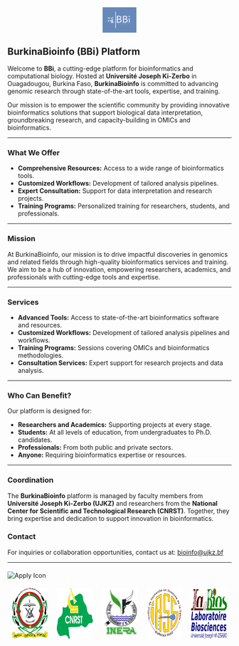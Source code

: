 <div style="display: flex; justify-content: center; margin-bottom: 20px;">
        <img src="public/BBi_logo.png" style="width: 15%; height: auto;" alt="BBi Logo">
    </div>
    <h2><strong>BurkinaBioinfo (BBi) Platform</strong></h2>
    <p>Welcome to <strong>BBi</strong>, a cutting-edge platform for bioinformatics and computational biology. Hosted at <strong>Université Joseph Ki-Zerbo</strong> in Ouagadougou, Burkina Faso, <strong>BurkinaBioinfo</strong> is committed to advancing genomic research through state-of-the-art tools, expertise, and training.</p>
    <p>Our mission is to empower the scientific community by providing innovative bioinformatics solutions that support biological data interpretation, groundbreaking research, and capacity-building in OMICs and bioinformatics.</p>
    <hr>
    <h3><strong>What We Offer</strong></h3>
    <ul>
        <li><strong>Comprehensive Resources:</strong> Access to a wide range of bioinformatics tools.</li>
        <li><strong>Customized Workflows:</strong> Development of tailored analysis pipelines.</li>
        <li><strong>Expert Consultation:</strong> Support for data interpretation and research projects.</li>
        <li><strong>Training Programs:</strong> Personalized training for researchers, students, and professionals.</li>
    </ul>
    <hr>
    <h3><strong>Mission</strong></h3>
    <p>At BurkinaBioinfo, our mission is to drive impactful discoveries in genomics and related fields through high-quality bioinformatics services and training. We aim to be a hub of innovation, empowering researchers, academics, and professionals with cutting-edge tools and expertise.</p>
    <hr>
    <h3><strong>Services</strong></h3>
    <ul>
        <li><strong>Advanced Tools:</strong> Access to state-of-the-art bioinformatics software and resources.</li>
        <li><strong>Customized Workflows:</strong> Development of tailored analysis pipelines and workflows.</li>
        <li><strong>Training Programs:</strong> Sessions covering OMICs and bioinformatics methodologies.</li>
        <li><strong>Consultation Services:</strong> Expert support for research projects and data analysis.</li>
    </ul>
    <hr>
    <h3><strong>Who Can Benefit?</strong></h3>
    <p>Our platform is designed for:</p>
    <ul>
        <li><strong>Researchers and Academics:</strong> Supporting projects at every stage.</li>
        <li><strong>Students:</strong> At all levels of education, from undergraduates to Ph.D. candidates.</li>
        <li><strong>Professionals:</strong> From both public and private sectors.</li>
        <li><strong>Anyone:</strong> Requiring bioinformatics expertise or resources.</li>
    </ul>
    <hr>
    <h3><strong>Coordination</strong></h3>
    <p>The <strong>BurkinaBioinfo</strong> platform is managed by faculty members from <strong>Université Joseph Ki-Zerbo (UJKZ)</strong> and researchers from the <strong>National Center for Scientific and Technological Research (CNRST)</strong>. Together, they bring expertise and dedication to support innovation in bioinformatics.</p>
    
<h3><strong>Contact</strong></h3>
<div>
    For inquiries or collaboration opportunities, contact us at:  
    <a href="mailto:bioinfo@ujkz.bf">bioinfo@ujkz.bf</a>
</div>
<hr>
<div style="display: flex; align-items: center; margin-top: 20px;">
    <div style="margin-right: 10px;">
        <img src="public/icon_apply-5.png" alt="Apply Icon" style="width: 24px; height: auto;">
    </div>
    <div>
        <br>
    </div>
</div>
<div style="display: flex; justify-content: center; margin-top: 20px;">
    <img src="public/logo_ujkz.jpeg" style="width: 16%; margin: 0 10px;" alt="UJKZ Logo">
    <img src="public/logo_cnsrt.png" style="width: 16%; margin: 0 10px;" alt="CNRST Logo">
    <img src="public/logo_inera.jpg" style="width: 16%; margin: 0 10px;" alt="INERA Logo">
    <img src="public/logo_irss.png" style="width: 16%; margin: 0 10px;" alt="IRSS Logo">
    <img src="public/logo_labios.jpg" style="width: 16%; margin: 0 10px;" alt="SVT Logo">
</div>
